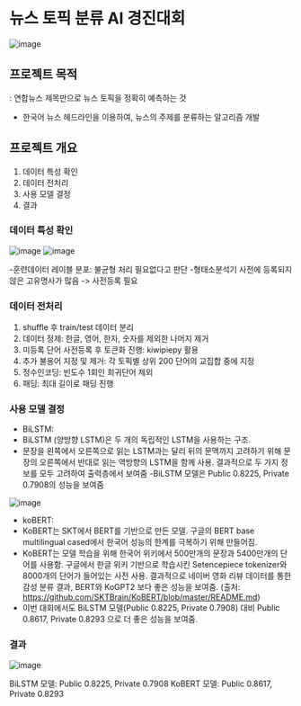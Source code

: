 # 뉴스 토픽 분류 AI 경진대회
![image](https://user-images.githubusercontent.com/77607220/133032810-85b353f3-c930-4be6-9226-d513a71c445d.png)


## 프로젝트 목적
: 연합뉴스 제목만으로 뉴스 토픽을 정확히 예측하는 것 
- 한국어 뉴스 헤드라인을 이용하여, 뉴스의 주제를 분류하는 알고리즘 개발


## 프로젝트 개요
 1. 데이터 특성 확인
 2. 데이터 전처리
 3. 사용 모델 결정
 4. 결과

### 데이터 특성 확인

![image](https://user-images.githubusercontent.com/77607220/133032530-a4fab1c2-83c9-452e-9e1e-f94b012bcf47.png)
![image](https://user-images.githubusercontent.com/77607220/133032555-19ca6d41-f99c-457b-a724-08c4cd6432be.png)

-훈련데이터 레이블 분포: 불균형 처리 필요없다고 판단
-형태소분석기 사전에 등록되지 않은 고유명사가 많음 -> 사전등록 필요

### 데이터 전처리
1. shuffle 후 train/test 데이터 분리
2. 데이터 정제: 한글, 영어, 한자, 숫자를 제외한 나머지 제거
3. 미등록 단어 사전등록 후 토큰화 진행: kiwipiepy 활용
4. 추가 불용어 지정 및 제거: 각 토픽별 상위 200 단어의 교집합 중에 지정
5. 정수인코딩: 빈도수 1회인 희귀단어 제외
6. 패딩: 최대 길이로 패딩 진행

### 사용 모델 결정 
- BiLSTM:
- BiLSTM (양방향 LSTM)은 두 개의 독립적인 LSTM을 사용하는 구조. 
- 문장을 왼쪽에서 오른쪽으로 읽는 LSTM과는 달리 뒤의 문맥까지 고려하기 위해 문장의 오른쪽에서 반대로 읽는 역방향의 LSTM을 함께 사용. 
결과적으로 두 가지 정보를 모두 고려하여 출력층에서 보여줌
-BiLSTM 모델은 Public 0.8225, Private 0.7908의 성능을 보여줌

![image](https://user-images.githubusercontent.com/77607220/133032752-8ebad7fe-dc4c-47ad-b00b-a134e697536d.png)

- koBERT:
- KoBERT는 SKT에서 BERT를 기반으로 만든 모델. 구글의 BERT base multilingual cased에서 한국어 성능의 한계를 극복하기 위해 만들어짐.
- KoBERT는 모델 학습을 위해 한국어 위키에서 500만개의 문장과 5400만개의 단어를 사용함. 구글에서 한글 위키 기반으로 학습시킨 Setencepiece tokenizer와 8000개의 단어가 들어있는 사전 사용. 
결과적으로 네이버 영화 리뷰 데이터를 통한 감성 분류 결과, BERT와 KoGPT2 보다 좋은 성능을 보여줌. (출처: https://github.com/SKTBrain/KoBERT/blob/master/README.md)
- 이번 대회에서도 BiLSTM 모델(Public 0.8225, Private 0.7908) 대비 Public 0.8617, Private 0.8293 으로 더 좋은 성능을 보여줌.  


### 결과
![image](https://user-images.githubusercontent.com/77607220/133032708-0c5e4d2c-d879-4327-bd11-815a36c4c16e.png)

BiLSTM 모델: Public 0.8225, Private 0.7908
KoBERT 모델: Public 0.8617, Private 0.8293
